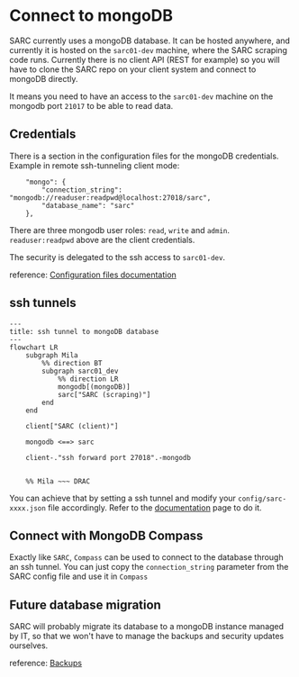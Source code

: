 # Connect to mongoDB

SARC currently uses a mongoDB database. It can be hosted anywhere, and currently it is hosted on the `sarc01-dev` machine, where the SARC scraping code runs.
Currently there is no client API (REST for example) so you will have to clone the SARC repo on your client system and connect to mongoDB directly.

It means you need to have an access to the `sarc01-dev` machine on the mongodb port `21017` to be able to read data.

## Credentials

There is a section in the configuration files for the mongoDB credentials.
Example in remote ssh-tunneling client mode:
```
    "mongo": {
        "connection_string": "mongodb://readuser:readpwd@localhost:27018/sarc",
        "database_name": "sarc"
    },
```

There are three mongodb user roles: `read`, `write` and `admin`. `readuser:readpwd` above are the client credentials. 

The security is delegated to the ssh access to `sarc01-dev`.

reference: [Configuration files documentation](config_file.md)

## ssh tunnels

```mermaid
---
title: ssh tunnel to mongoDB database
---
flowchart LR
	subgraph Mila
		%% direction BT
		subgraph sarc01_dev
		 	%% direction LR
			mongodb[(mongoDB)]
			sarc["SARC (scraping)"]
		end
	end

    client["SARC (client)"]

	mongodb <==> sarc  

    client-."ssh forward port 27018".-mongodb


	%% Mila ~~~ DRAC
```

You can achieve that by setting a ssh tunnel and modify your `config/sarc-xxxx.json` file accordingly. Refer to the [documentation](../remote_mongo_access.md) page to do it.

## Connect with MongoDB Compass

Exactly like `SARC`, `Compass` can be used to connect to the database through an ssh tunnel. You can just copy the `connection_string` parameter from the SARC config file and use it in `Compass`


## Future database migration

SARC will probably migrate its database to a mongoDB instance managed by IT, so that we won't have to manage the backups and security updates ourselves.

reference: [Backups](backups.md)
